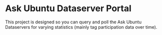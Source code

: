 # Ask Ubuntu Dataserver Portal

This project is designed so you can query and poll the Ask Ubuntu Dataservers for varying statistics (mainly tag participation data over time).
